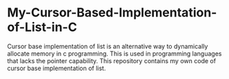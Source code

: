 # My-Cursor-Based-Implementation-of-List-in-C
Cursor base implementation of list is an alternative way to dynamically allocate memory in c programming. This is used in programming languages that lacks the pointer capability. This repository contains my own code of cursor base implementation of list.
